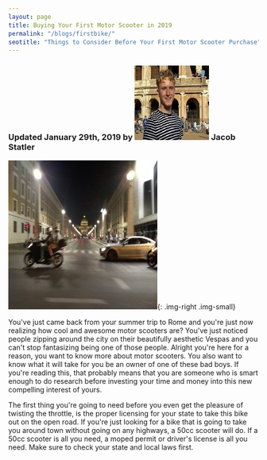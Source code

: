```yaml
---
layout: page
title: Buying Your First Motor Scooter in 2019
permalink: "/blogs/firstbike/"
seotitle: "Things to Consider Before Your First Motor Scooter Purchase"
---
```


<h3 class="page-subtitle">
	Updated January 29th, 2019 by 
	<img src="/img/profile/headshot.jpg" class="circle" alt="Headshot">
	Jacob Statler
</h3>

![50cc scooter article header](/img/blog/romescooter300.jpg){: .img-right .img-small}

You've just came back from your summer trip to Rome and you're just now realizing how cool and awesome motor scooters are? You've just noticed people zipping around the city on their beautifully aesthetic Vespas and you can't stop fantasizing being one of those people. Alright you're here for a reason, you want to know more about motor scooters. You also want to know what it will take for you be an owner of one of these bad boys. If you're reading this, that probably means that you are someone who is smart enough to do research before investing your time and money into this new compelling interest of yours.

The first thing you're going to need before you even get the pleasure of twisting the throttle, is the proper licensing for your state to take this bike out on the open road. If you're just looking for a bike that is going to take you around town without going on any highways, a 50cc scooter will do. If a 50cc scooter is all you need, a moped permit or driver's license is all you need. Make sure to check your state and local laws first.

